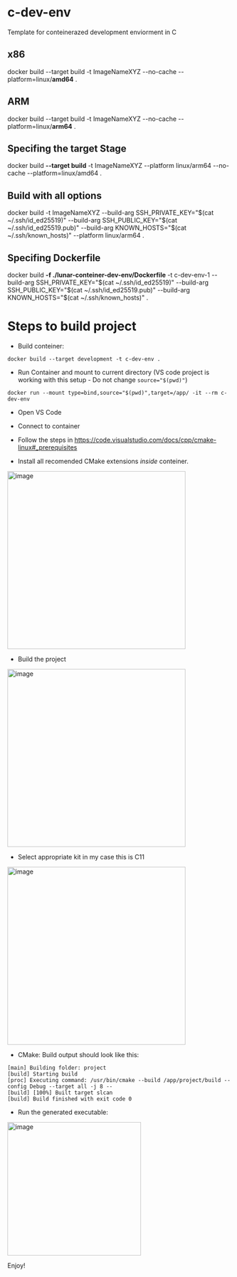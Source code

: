 # c-dev-env
Template for conteinerazed development enviorment in C

## x86 ##

docker build --target build -t ImageNameXYZ --no-cache --platform=linux/**amd64** .

## ARM ##

docker build --target build -t ImageNameXYZ --no-cache --platform=linux/**arm64** .

## Specifing the target **Stage** ##

docker build **--target build** -t ImageNameXYZ  --platform linux/arm64 --no-cache --platform=linux/amd64 .

## Build with all options ##
docker build -t ImageNameXYZ --build-arg SSH_PRIVATE_KEY="$(cat ~/.ssh/id_ed25519)" --build-arg SSH_PUBLIC_KEY="$(cat ~/.ssh/id_ed25519.pub)" --build-arg KNOWN_HOSTS="$(cat ~/.ssh/known_hosts)" --platform linux/arm64 .

## Specifing Dockerfile ##

docker build **-f ./lunar-conteiner-dev-env/Dockerfile** -t c-dev-env-1 --build-arg SSH_PRIVATE_KEY="$(cat ~/.ssh/id_ed25519)" --build-arg SSH_PUBLIC_KEY="$(cat ~/.ssh/id_ed25519.pub)" --build-arg KNOWN_HOSTS="$(cat ~/.ssh/known_hosts)"  .

# Steps to build project #

- Build conteiner:

```
docker build --target development -t c-dev-env . 
```

- Run Container and mount to current directory (VS code project is working with this setup - Do not change `source="$(pwd)"`)

`docker run --mount type=bind,source="$(pwd)",target=/app/ -it --rm c-dev-env`

- Open VS Code

- Connect to container

- Follow the steps in https://code.visualstudio.com/docs/cpp/cmake-linux#_prerequisites

- Install all recomended CMake extensions *inside* conteiner.

<img width="400" alt="image" src="https://user-images.githubusercontent.com/10469747/187062877-68d10ce8-9ad4-4263-9035-a440b7fe3878.png">

- Build the project

<img width="400" alt="image" src="https://user-images.githubusercontent.com/10469747/187062339-0fa96c93-9366-4369-96e8-99df197b1bc1.png">


- Select appropriate kit in my case this is C11

<img width="400" alt="image" src="https://user-images.githubusercontent.com/10469747/187062311-7fb4f4b5-5490-4677-a999-16545f8d3d2d.png">

- CMake: Build output should look like this:

```
[main] Building folder: project 
[build] Starting build
[proc] Executing command: /usr/bin/cmake --build /app/project/build --config Debug --target all -j 8 --
[build] [100%] Built target slcan
[build] Build finished with exit code 0
```

- Run the generated executable:

<img width="300" alt="image" src="https://user-images.githubusercontent.com/10469747/187062711-24662234-4a98-442e-99b5-ad08fc4bf3ea.png">


Enjoy!





